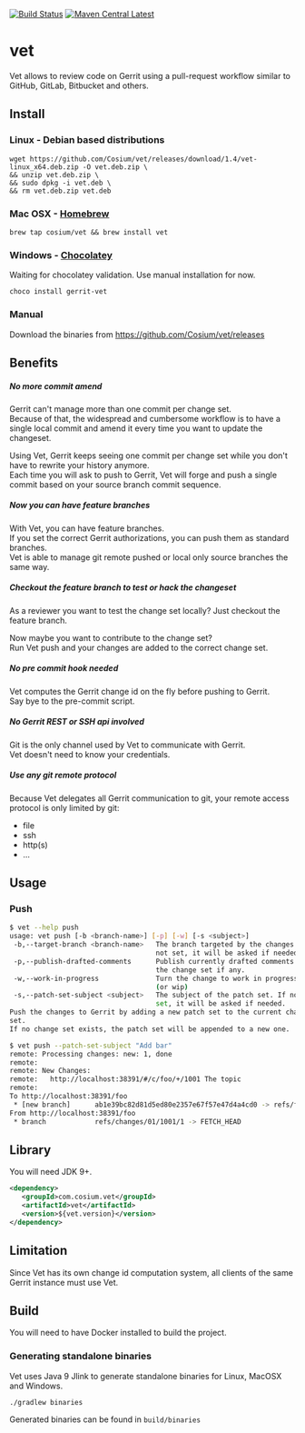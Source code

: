 [![Build Status][travis-image]][travis-url]
[![Maven Central Latest][maven-central-image]][maven-central-url]

# vet

Vet allows to review code on Gerrit using a pull-request workflow similar to GitHub, GitLab, Bitbucket and others.

## Install

### Linux - Debian based distributions

```
wget https://github.com/Cosium/vet/releases/download/1.4/vet-linux_x64.deb.zip -O vet.deb.zip \
&& unzip vet.deb.zip \
&& sudo dpkg -i vet.deb \
&& rm vet.deb.zip vet.deb
```

### Mac OSX - [Homebrew](https://brew.sh/)

```
brew tap cosium/vet && brew install vet
```

### Windows - [Chocolatey](https://chocolatey.org/)

Waiting for chocolatey validation. Use manual installation for now.

```
choco install gerrit-vet
```

### Manual

Download the binaries from https://github.com/Cosium/vet/releases

## Benefits

##### No more commit amend

Gerrit can't manage more than one commit per change set.  
Because of that, the widespread and cumbersome workflow is to have a single local commit and amend it every time you 
want to update the changeset.

Using Vet, Gerrit keeps seeing one commit per change set while you don't have to rewrite your history anymore.    
Each time you will ask to push to Gerrit, Vet will forge and push a single commit based on your source branch commit sequence.

##### Now you can have feature branches

With Vet, you can have feature branches.  
If you set the correct Gerrit authorizations, you can push them as standard branches.  
Vet is able to manage git remote pushed or local only source branches the same way.

##### Checkout the feature branch to test or hack the changeset

As a reviewer you want to test the change set locally? 
Just checkout the feature branch.  

Now maybe you want to contribute to the change set?  
Run Vet push and your changes are added to the correct change set.

##### No pre commit hook needed

Vet computes the Gerrit change id on the fly before pushing to Gerrit.  
Say bye to the pre-commit script.

##### No Gerrit REST or SSH api involved

Git is the only channel used by Vet to communicate with Gerrit.  
Vet doesn't need to know your credentials.

##### Use any git remote protocol
 
Because Vet delegates all Gerrit communication to git, your remote access protocol is only limited by git:

- file
- ssh
- http(s)
- ...

## Usage

### Push

```bash
$ vet --help push
usage: vet push [-b <branch-name>] [-p] [-w] [-s <subject>]
 -b,--target-branch <branch-name>   The branch targeted by the changes. If
                                    not set, it will be asked if needed.
 -p,--publish-drafted-comments      Publish currently drafted comments of
                                    the change set if any.
 -w,--work-in-progress              Turn the change to work in progress
                                    (or wip)
 -s,--patch-set-subject <subject>   The subject of the patch set. If not
                                    set, it will be asked if needed.
Push the changes to Gerrit by adding a new patch set to the current change
set.
If no change set exists, the patch set will be appended to a new one.
```

```bash
$ vet push --patch-set-subject "Add bar"
remote: Processing changes: new: 1, done            
remote: 
remote: New Changes:        
remote:   http://localhost:38391/#/c/foo/+/1001 The topic        
remote: 
To http://localhost:38391/foo
 * [new branch]      ab1e39bc82d81d5ed80e2357e67f57e47d4a4cd0 -> refs/for/master%m=Add_bar
From http://localhost:38391/foo
 * branch            refs/changes/01/1001/1 -> FETCH_HEAD
```

## Library

You will need JDK 9+.

```xml
<dependency>
   <groupId>com.cosium.vet</groupId>
   <artifactId>vet</artifactId>
   <version>${vet.version}</version>
</dependency>
```

## Limitation

Since Vet has its own change id computation system, all clients of the same Gerrit instance must use Vet.

## Build

You will need to have Docker installed to build the project. 

### Generating standalone binaries

Vet uses Java 9 Jlink to generate standalone binaries for Linux, MacOSX and Windows.

```
./gradlew binaries
```

Generated binaries can be found in `build/binaries`

[travis-image]: https://travis-ci.org/Cosium/vet.svg?branch=master
[travis-url]: https://travis-ci.org/Cosium/vet
[maven-central-image]: https://img.shields.io/maven-central/v/com.cosium.vet/vet.svg
[maven-central-url]: https://search.maven.org/#search%7Cgav%7C1%7Cg%3A%22com.cosium.vet%22%20AND%20a%3A%22vet%22
